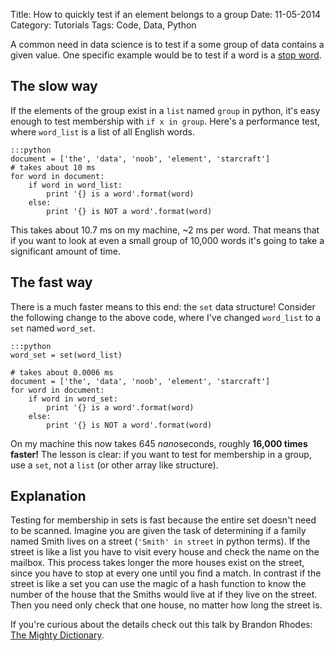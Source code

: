 Title: How to quickly test if an element belongs to a group
Date: 11-05-2014
Category: Tutorials
Tags: Code, Data, Python

A common need in data science is to test if a some group of data contains a given value. One specific example would be to test if a word is a [stop word]({filename}filter-common-words.md).

## The slow way

If the elements of the group exist in a `list` named `group` in python, it's easy enough to test membership with `if x in group`. Here's a performance test, where `word_list` is a list of all English words.

    :::python
    document = ['the', 'data', 'noob', 'element', 'starcraft']
    # takes about 10 ms
    for word in document:
        if word in word_list:
            print '{} is a word'.format(word)
        else:
            print '{} is NOT a word'.format(word)

This takes about 10.7 ms on my machine, ~2 ms per word. That means that if you want to look at even a small group of 10,000 words it's going to take a significant amount of time. 

## The fast way

There is a much faster means to this end: the `set` data structure! Consider the following change to the above code, where I've changed `word_list` to a `set` named `word_set`.

    :::python
    word_set = set(word_list)    

    # takes about 0.0006 ms
    document = ['the', 'data', 'noob', 'element', 'starcraft']
    for word in document:
        if word in word_set:
            print '{} is a word'.format(word)
        else:
            print '{} is NOT a word'.format(word)

On my machine this now takes 645 *nano*seconds, roughly **16,000 times faster!** The lesson is clear: if you want to test for membership in a group, use a `set`, not a `list` (or other array like structure).

## Explanation

Testing for membership in sets is fast because the entire set doesn't need to be scanned. Imagine you are given the task of determining if a family named Smith lives on a street (`'Smith' in street` in python terms). If the street is like a list you have to visit every house and check the name on the mailbox. This process takes longer the more houses exist on the street, since you have to stop at every one until you find a match. In contrast if the street is like a set you can use the magic of a hash function to know the number of the house that the Smiths would live at if they live on the street. Then you need only check that one house, no matter how long the street is.

If you're curious about the details check out this talk by Brandon Rhodes: [The Mighty Dictionary](http://pyvideo.org/video/276/the-mighty-dictionary-55).
